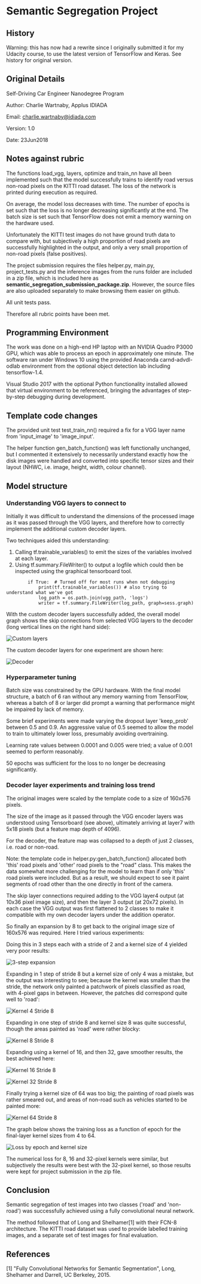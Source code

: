 # Semantic Segregation Project

## History

Warning: this has now had a rewrite since I originally submitted it for my Udacity
course, to use the latest version of TensorFlow and Keras. See history for original version.

## Original Details

Self-Driving Car Engineer Nanodegree Program

Author: Charlie Wartnaby, Applus IDIADA

Email: charlie.wartnaby@idiada.com

Version: 1.0

Date: 23Jun2018

## Notes against rubric

The functions load_vgg, layers, optimize and train_nn have all been implemented such that
the model successfully trains to identify road versus non-road pixels on the KITTI road dataset.
The loss of the network is printed during execution as required.

On average, the model loss decreases with time. The number of epochs is set such that the loss
is no longer decreasing significantly at the end. The batch size is set such that TensorFlow
does not emit a memory warning on the hardware used.

Unfortunately the KITTI test images do not have ground truth data to compare with, but
subjectively a high proportion of road pixels are successfully highlighted in the output,
and only a very small proportion of non-road pixels (false positives).

The project submission requires the files helper.py, main.py, project_tests.py and the 
inference images from the runs folder are included in a zip file, which is included here
as **semantic_segregation_submission_package.zip**. However, the source files are also
uploaded separately to make browsing them easier on github.

All unit tests pass.

Therefore all rubric points have been met.

## Programming Environment

The work was done on a high-end HP laptop with an NVIDIA Quadro P3000 GPU, which was able to
process an epoch in approximately one minute. The software ran under Windows 10 using the
provided Anaconda carnd-advdl-odlab environment from the optional object detection lab
including tensorflow-1.4.

Visual Studio 2017 with the optional Python functionality installed allowed that virtual
environment to be referenced, bringing the advantages of step-by-step debugging during
development.

## Template code changes

The provided unit test test_train_nn() required a fix for a VGG layer name from 
'input_image' to 'image_input'.

The helper function gen_batch_function() was left functionally unchanged, but I commented
it extensively to necessarily understand exactly how the disk images were handled and
converted into specific tensor sizes and their layout (NHWC, i.e. image, height, width,
colour channel).

## Model structure

### Understanding VGG layers to connect to

Initially it was difficult to understand the dimensions of the processed image as it
was passed through the VGG layers, and therefore how to correctly implement the
additional custom decoder layers.

Two techniques aided this understanding:
1. Calling tf.trainable_variables() to emit the sizes of the variables involved at each
   layer.
2. Using tf.summary.FileWriter() to output a logfile which could then be inspected
   using the graphical tensorboard tool.

```
        if True:  # Turned off for most runs when not debugging
            print(tf.trainable_variables()) # also trying to understand what we've got
            log_path = os.path.join(vgg_path, 'logs')
            writer = tf.summary.FileWriter(log_path, graph=sess.graph)
```

With the custom decoder layers successfully added, the overall model graph shows
the skip connections from selected VGG layers to the decoder (long vertical lines
on the right hand side):

![Custom layers](tensorboard_screenshot_overview_skip_connections.png "Custom layers")

The custom decoder layers for one experiment are shown here:

![Decoder](tensorboard_screenshot_custom_layers.png "Decoder")

### Hyperparameter tuning

Batch size was constrained by the GPU hardware. With the final model structure, a batch
of 6 ran without any memory warning from TensorFlow, whereas a batch of 8 or larger did
prompt a warning that performance might be impaired by lack of memory.

Some brief experiments were made varying the dropout layer 'keep_prob' between 0.5 and 0.9.
An aggressive value of 0.5 seemed to allow the model to train to ultimately lower loss,
presumably avoiding overtraining.

Learning rate values between 0.0001 and 0.005 were tried; a value of 0.001 seemed to
perform reasonably.

50 epochs was sufficient for the loss to no longer be decreasing significantly.

### Decoder layer experiments and training loss trend

The original images were scaled by the template code to a size of 160x576 pixels.

The size of the image as it passed through the VGG encoder layers was understood
using Tensorboard (see above), ultimately arriving at layer7 with 5x18 pixels
(but a feature map depth of 4096).

For the decoder, the feature map was collapsed to a depth of just 2 classes, i.e.
road or non-road.

Note: the template code in helper.py:gen_batch_function() allocated both 'this'
road pixels and 'other' road pixels to the "road" class. This makes the data
somewhat more challenging for the model to learn than if only 'this' road pixels
were included. But as a result, we should expect to see it paint segments of road
other than the one directly in front of the camera.

The skip layer connections required adding to the VGG layer4 output (at 10x36 pixel
image size), and then the layer 3 output (at 20x72 pixels). In each case the VGG
output was first flattened to 2 classes to make it compatible with my own decoder
layers under the addition operator.

So finally an expansion
by 8 to get back to the original image size of 160x576 was required. Here I tried
various experiments:

Doing this in 3 steps each with a stride of 2 and a kernel size of 4 yielded very
poor results:

![3-step expansion](uu_000095_in_3_stages_poor.png "3-step expansion")

Expanding in 1 step of stride 8 but a kernel size of only 4 was a mistake, but the
output was interesting to see; because the kernel was smaller than the stride,
the network only painted a patchwork of pixels classified as road, with 4-pixel
gaps in between. However, the patches did correspond quite well to 'road':

![Kernel 4 Stride 8](uu_000095_stride_8_but_kernel_4_blocky_gaps.png "Kernel 4 Stride 8")

Expanding in one step of stride 8 and kernel size 8 was quite successful, though the
areas painted as 'road' were rather blocky:

![Kernel 8 Stride 8](uu_000095_kernel_8_stride_8_reasonable_results.png "Kernel 8 Stride 8")

Expanding using a kernel of 16, and then 32, gave smoother results, the best
achieved here:

![Kernel 16 Stride 8](uu_000095_kernel_16_stride_8_good_results.png "Kernel 16 Stride 8")

![Kernel 32 Stride 8](uu_000095_kernel_32_stride_8_also_good.png "Kernel 32 Stride 8")

Finally trying a kernel size of 64 was too big; the painting of road pixels was
rather smeared out, and areas of non-road such as vehicles started to be painted
more:

![Kernel 64 Stride 8](uu_000095_kernel_64_stride_8_too_big_painting_cars.png "Kernel 64 Stride 8")

The graph below shows the training loss as a function of epoch for the final-layer kernel
sizes from 4 to 64.

![Loss by epoch and kernel size](loss_vs_epoch_vs_final_kernel_size.png "Loss by epoch and kernel size")

The numerical loss for 8, 16 and 32-pixel kernels were similar,
but subjectively the results were best with the 32-pixel kernel, so those results
were kept for project submission in the zip file.

## Conclusion

Semantic segregation of test images into two classes ('road' and 'non-road') was
successfully achieved using a fully convolutional neural network.

The method followed that of Long and Shelhamer[1] with their FCN-8 architecture.
The KITTI road dataset was used to provide labelled training images, and a separate
set of test images for final evaluation.

## References

[1] "Fully Convolutional Networks for Semantic Segmentation", Long, Shelhamer and Darrell,
UC Berkeley, 2015.